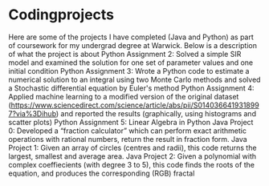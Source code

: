 # Codingprojects
Here are some of the projects I have completed (Java and Python) as part of coursework for my undergrad degree at Warwick.
Below is a description of what the project is about
Python Assignment 2:  Solved a simple SIR model and examined the solution for one set
                      of parameter values and one initial condition
Python Assignment 3: Wrote a Python code to estimate a numerical solution to an integral using two Monte Carlo methods
                     and solved a Stochastic differential equation by Euler's method
Python Assignment 4: Applied machine learning to a modified version of the original dataset (https://www.sciencedirect.com/science/article/abs/pii/S0140366419318997?via%3Dihub) 
                     and reported the results (graphically, using histograms and scatter plots)
Python Assignment 5: Linear Algebra in Python
Java Project 0: Developed a “fraction calculator” which can perform exact arithmetic operations with rational numbers,
                return the result in fraction form.
Java Project 1: Given an array of circles (centres and radii), this code returns the largest, smallest and average area.
Java Project 2: Given a polynomial with complex coeffiecients (with degree 3 to 5), this code finds the roots of the equation,
                and produces the corresponding (RGB) fractal
